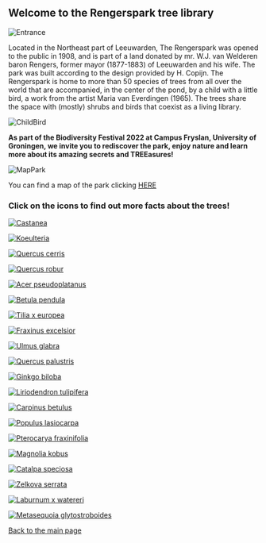 ## Welcome to the Rengerspark tree library

![Entrance](https://raw.githubusercontent.com/carolxgl/TreeLibrary/gh-pages/images/entrance.jpeg)

Located in the Northeast part of Leeuwarden, The Rengerspark was opened to the public in 1908, and is part of a land donated by mr. W.J. van Welderen baron Rengers, former mayor (1877-1883) of Leeuwarden and his wife. The park was built according to the design provided by H. Copijn. The Rengerspark is home to more than 50 species of trees from all over the world that are accompanied, in the center of the pond, by a child with a little bird, a work from the artist Maria van Everdingen (1965). The trees share the space with (mostly) shrubs and birds that coexist as a living library.

![ChildBird](https://raw.githubusercontent.com/carolxgl/TreeLibrary/gh-pages/images/childBird.jpeg)

__As part of the Biodiversity Festival 2022 at Campus Fryslan, University of Groningen, we invite you to rediscover the park, enjoy nature and learn more about its amazing secrets and TREEasures!__

![MapPark](https://raw.githubusercontent.com/carolxgl/TreeLibrary/gh-pages/images/mappark.png)

You can find a map of the park clicking [HERE](https://carolxgl.github.io/TreeLibrary/map.html)
### Click on the icons to find out more facts about the trees! 

[![Castanea](https://raw.githubusercontent.com/carolxgl/TreeLibrary/gh-pages/images/cassat_icon.png)](https://carolxgl.github.io/TreeLibrary/CastaneaSativa.html)

[![Koeulteria](https://raw.githubusercontent.com/carolxgl/TreeLibrary/gh-pages/images/Koepan_icon.png)](https://carolxgl.github.io/TreeLibrary/KoeulteriaPaniculata.html)

[![Quercus cerris](https://raw.githubusercontent.com/carolxgl/TreeLibrary/gh-pages/images/Quecer_icon.png)](https://carolxgl.github.io/TreeLibrary/QuercusCerris.html)

[![Quercus robur](https://raw.githubusercontent.com/carolxgl/TreeLibrary/gh-pages/images/Querob_icon.png)](https://carolxgl.github.io/TreeLibrary/QuercusRobur.html)

[![Acer pseudoplatanus](https://raw.githubusercontent.com/carolxgl/TreeLibrary/gh-pages/images/AcerPseudo_icon.png)](https://carolxgl.github.io/TreeLibrary/AcerPseudoLeop.html)

[![Betula pendula](https://raw.githubusercontent.com/carolxgl/TreeLibrary/gh-pages/images/betpen_ic.png)](https://carolxgl.github.io/TreeLibrary/BetulaPendula.html)

[![Tilia x europea](https://raw.githubusercontent.com/carolxgl/TreeLibrary/gh-pages/images/tileur_icon.png)](https://carolxgl.github.io/TreeLibrary/TiliaxEuropea.html)

[![Fraxinus excelsior](https://raw.githubusercontent.com/carolxgl/TreeLibrary/gh-pages/images/fraexc_icon.png)](https://carolxgl.github.io/TreeLibrary/fraxinusexcelsior.html)

[![Ulmus glabra](https://raw.githubusercontent.com/carolxgl/TreeLibrary/gh-pages/images/ulmgla_icon.png)](https://carolxgl.github.io/TreeLibrary/ulmusglabra.html)

[![Quercus palustris](https://raw.githubusercontent.com/carolxgl/TreeLibrary/gh-pages/images/quepal_icon.png)](https://carolxgl.github.io/TreeLibrary/quercuspalustris.html)

[![Ginkgo biloba](https://raw.githubusercontent.com/carolxgl/TreeLibrary/gh-pages/images/GinBil_icon.png)](https://carolxgl.github.io/TreeLibrary/ginkgobiloba.html)

[![Liriodendron tulipifera](https://raw.githubusercontent.com/carolxgl/TreeLibrary/gh-pages/images/lirtul_icon.png)](https://carolxgl.github.io/TreeLibrary/liriodendrontulipifera.html)

[![Carpinus betulus](https://raw.githubusercontent.com/carolxgl/TreeLibrary/gh-pages/images/carbet_icon.png)](https://carolxgl.github.io/TreeLibrary/carpinusbetulus.html)

[![Populus lasiocarpa](https://raw.githubusercontent.com/carolxgl/TreeLibrary/gh-pages/images/poplas_icon.png)](https://carolxgl.github.io/TreeLibrary/Populuslasiocarpa.html)

[![Pterocarya fraxinifolia](https://raw.githubusercontent.com/carolxgl/TreeLibrary/gh-pages/images/ptefra_icon.png)](https://carolxgl.github.io/TreeLibrary/pterocaryafraxinifolia.html)

[![Magnolia kobus](https://raw.githubusercontent.com/carolxgl/TreeLibrary/gh-pages/images/magkob_icon.png)](https://carolxgl.github.io/TreeLibrary/magnoliakobus.html)

[![Catalpa speciosa](https://raw.githubusercontent.com/carolxgl/TreeLibrary/gh-pages/images/catspe_icon.png)](https://carolxgl.github.io/TreeLibrary/CatalpaSpeciosa.html)

[![Zelkova serrata](https://raw.githubusercontent.com/carolxgl/TreeLibrary/gh-pages/images/zelser_icon.png)](https://carolxgl.github.io/TreeLibrary/zelkovaserrata.html)

[![Laburnum x watereri](https://raw.githubusercontent.com/carolxgl/TreeLibrary/gh-pages/images/labwat_icon.png)](https://carolxgl.github.io/TreeLibrary/laburnumxwatereri.html)

[![Metasequoia glytostroboides](https://raw.githubusercontent.com/carolxgl/TreeLibrary/gh-pages/images/metgly_icon.png)](https://carolxgl.github.io/TreeLibrary/metasequoiaglytostroboides.html)


[Back to the main page](https://carolxgl.github.io/TreeLibrary/)



